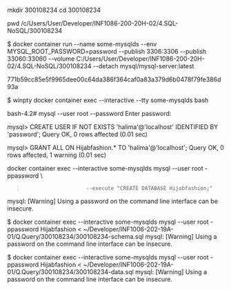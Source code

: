 
mkdir 300108234 cd 300108234

 pwd
/c/Users/User/Developer/INF1086-200-20H-02/4.SQL-NoSQL/300108234

$ docker container run          --name some-mysqlds          --env MYSQL_ROOT_PASSWORD=password          --publish 3306:3306          --publish 33060:33060          --volume C:/Users/User/Developer/INF1086-200-20H-02/4.SQL-NoSQL/300108234          --detach          mysql/mysql-server:latest

771b59cc85e5f9965dee00c64da386f364caf0a83a379d6b0478f79fe386d93a

$ winpty docker container exec --interactive --tty some-mysqlds bash

bash-4.2# mysql --user root --password
Enter password:


mysql> CREATE USER IF NOT EXISTS 'halima'@'localhost' IDENTIFIED BY 'password';
Query OK, 0 rows affected (0.01 sec)

mysql> GRANT ALL ON Hijabfashion.* TO 'halima'@'localhost';
Query OK, 0 rows affected, 1 warning (0.01 sec)



 docker container exec --interactive some-mysqlds mysql --user root -ppassword \
>                         --execute "CREATE DATABASE Hijabfashion;"

mysql: [Warning] Using a password on the command line interface can be insecure.



$ docker container exec --interactive some-mysqlds mysql --user root -ppassword           Hijabfashion < ~/Developer/INF1006-202-19A-01/Q.Query/300108234/300108234-schema.sql
mysql: [Warning] Using a password on the command line interface can be insecure.


$ docker container exec --interactive some-mysqlds mysql --user root -ppassword           Hijabfashion < ~/Developer/INF1006-202-19A-01/Q.Query/300108234/300108234-data.sql
mysql: [Warning] Using a password on the command line interface can be insecure.

